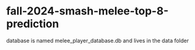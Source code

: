 # fall-2024-smash-melee-top-8-prediction

database is named melee_player_database.db and lives in the data folder
